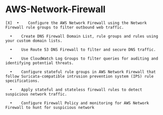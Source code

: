 # AWS-Network-Firewall
    [X]  •    Configure the AWS Network Firewall using the Network Firewall rule groups to filter outbound web traffic.

      •    Create DNS Firewall Domain List, rule groups and rules using your custom domain lists.

      •    Use Route 53 DNS Firewall to filter and secure DNS traffic.

      •    Use CloudWatch Log Groups to filter queries for auditing and identifying potential threats.

      •    Configure stateful rule groups in AWS Network Firewall that follow Suricata-compatible intrusion prevention system (IPS) rule specifications.

      •    Apply stateful and stateless firewall rules to detect suspicious network traffic.

      •    Configure Firewall Policy and monitoring for AWS Network Firewall to hunt for suspicious network
